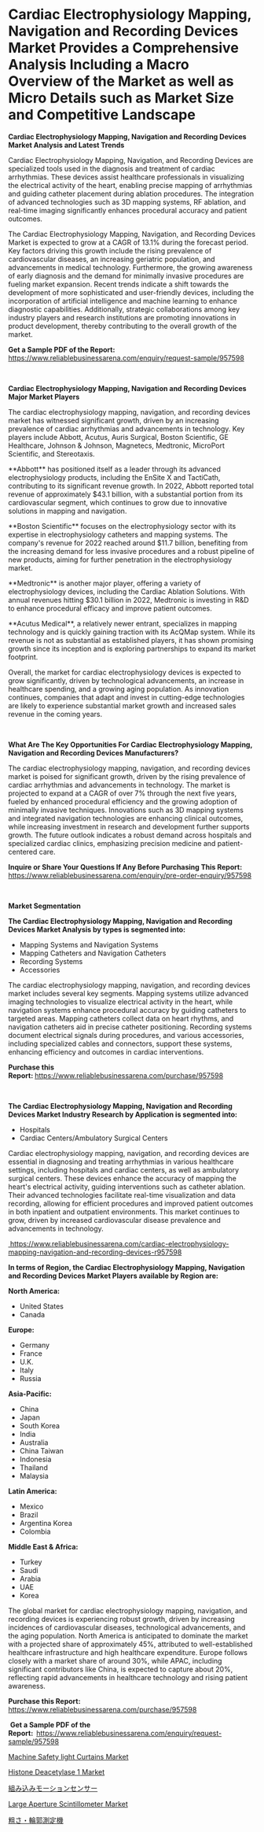 <p><h1>Cardiac Electrophysiology Mapping, Navigation and Recording Devices Market Provides a Comprehensive Analysis Including a Macro Overview of the Market as well as Micro Details such as Market Size and Competitive Landscape</h1></p><p><strong>Cardiac Electrophysiology Mapping, Navigation and Recording Devices Market Analysis and Latest Trends</strong></p>
<p><p>Cardiac Electrophysiology Mapping, Navigation, and Recording Devices are specialized tools used in the diagnosis and treatment of cardiac arrhythmias. These devices assist healthcare professionals in visualizing the electrical activity of the heart, enabling precise mapping of arrhythmias and guiding catheter placement during ablation procedures. The integration of advanced technologies such as 3D mapping systems, RF ablation, and real-time imaging significantly enhances procedural accuracy and patient outcomes.</p><p>The Cardiac Electrophysiology Mapping, Navigation, and Recording Devices Market is expected to grow at a CAGR of 13.1% during the forecast period. Key factors driving this growth include the rising prevalence of cardiovascular diseases, an increasing geriatric population, and advancements in medical technology. Furthermore, the growing awareness of early diagnosis and the demand for minimally invasive procedures are fueling market expansion. Recent trends indicate a shift towards the development of more sophisticated and user-friendly devices, including the incorporation of artificial intelligence and machine learning to enhance diagnostic capabilities. Additionally, strategic collaborations among key industry players and research institutions are promoting innovations in product development, thereby contributing to the overall growth of the market.</p></p>
<p><strong>Get a Sample PDF of the Report:&nbsp;</strong> <a href="https://www.reliablebusinessarena.com/enquiry/request-sample/957598">https://www.reliablebusinessarena.com/enquiry/request-sample/957598</a></p>
<p>&nbsp;</p>
<p><strong>Cardiac Electrophysiology Mapping, Navigation and Recording Devices Major Market Players</strong></p>
<p><p>The cardiac electrophysiology mapping, navigation, and recording devices market has witnessed significant growth, driven by an increasing prevalence of cardiac arrhythmias and advancements in technology. Key players include Abbott, Acutus, Auris Surgical, Boston Scientific, GE Healthcare, Johnson & Johnson, Magnetecs, Medtronic, MicroPort Scientific, and Stereotaxis.</p><p>**Abbott** has positioned itself as a leader through its advanced electrophysiology products, including the EnSite X and TactiCath, contributing to its significant revenue growth. In 2022, Abbott reported total revenue of approximately $43.1 billion, with a substantial portion from its cardiovascular segment, which continues to grow due to innovative solutions in mapping and navigation.</p><p>**Boston Scientific** focuses on the electrophysiology sector with its expertise in electrophysiology catheters and mapping systems. The company's revenue for 2022 reached around $11.7 billion, benefiting from the increasing demand for less invasive procedures and a robust pipeline of new products, aiming for further penetration in the electrophysiology market.</p><p>**Medtronic** is another major player, offering a variety of electrophysiology devices, including the Cardiac Ablation Solutions. With annual revenues hitting $30.1 billion in 2022, Medtronic is investing in R&D to enhance procedural efficacy and improve patient outcomes.</p><p>**Acutus Medical**, a relatively newer entrant, specializes in mapping technology and is quickly gaining traction with its AcQMap system. While its revenue is not as substantial as established players, it has shown promising growth since its inception and is exploring partnerships to expand its market footprint.</p><p>Overall, the market for cardiac electrophysiology devices is expected to grow significantly, driven by technological advancements, an increase in healthcare spending, and a growing aging population. As innovation continues, companies that adapt and invest in cutting-edge technologies are likely to experience substantial market growth and increased sales revenue in the coming years.</p></p>
<p>&nbsp;</p>
<p><strong>What Are The Key Opportunities For Cardiac Electrophysiology Mapping, Navigation and Recording Devices Manufacturers?</strong></p>
<p><p>The cardiac electrophysiology mapping, navigation, and recording devices market is poised for significant growth, driven by the rising prevalence of cardiac arrhythmias and advancements in technology. The market is projected to expand at a CAGR of over 7% through the next five years, fueled by enhanced procedural efficiency and the growing adoption of minimally invasive techniques. Innovations such as 3D mapping systems and integrated navigation technologies are enhancing clinical outcomes, while increasing investment in research and development further supports growth. The future outlook indicates a robust demand across hospitals and specialized cardiac clinics, emphasizing precision medicine and patient-centered care.</p></p>
<p><strong>Inquire or Share Your Questions If Any Before Purchasing This Report:</strong> <a href="https://www.reliablebusinessarena.com/enquiry/pre-order-enquiry/957598">https://www.reliablebusinessarena.com/enquiry/pre-order-enquiry/957598</a></p>
<p>&nbsp;</p>
<p><strong>Market Segmentation</strong></p>
<p><strong>The Cardiac Electrophysiology Mapping, Navigation and Recording Devices Market Analysis by types is segmented into:</strong></p>
<p><ul><li>Mapping Systems and Navigation Systems</li><li>Mapping Catheters and Navigation Catheters</li><li>Recording Systems</li><li>Accessories</li></ul></p>
<p><p>The cardiac electrophysiology mapping, navigation, and recording devices market includes several key segments. Mapping systems utilize advanced imaging technologies to visualize electrical activity in the heart, while navigation systems enhance procedural accuracy by guiding catheters to targeted areas. Mapping catheters collect data on heart rhythms, and navigation catheters aid in precise catheter positioning. Recording systems document electrical signals during procedures, and various accessories, including specialized cables and connectors, support these systems, enhancing efficiency and outcomes in cardiac interventions.</p></p>
<p><strong>Purchase this Report:&nbsp;</strong><a href="https://www.reliablebusinessarena.com/purchase/957598">https://www.reliablebusinessarena.com/purchase/957598</a></p>
<p>&nbsp;</p>
<p><strong>The Cardiac Electrophysiology Mapping, Navigation and Recording Devices Market Industry Research by Application is segmented into:</strong></p>
<p><ul><li>Hospitals</li><li>Cardiac Centers/Ambulatory Surgical Centers</li></ul></p>
<p><p>Cardiac electrophysiology mapping, navigation, and recording devices are essential in diagnosing and treating arrhythmias in various healthcare settings, including hospitals and cardiac centers, as well as ambulatory surgical centers. These devices enhance the accuracy of mapping the heart's electrical activity, guiding interventions such as catheter ablation. Their advanced technologies facilitate real-time visualization and data recording, allowing for efficient procedures and improved patient outcomes in both inpatient and outpatient environments. This market continues to grow, driven by increased cardiovascular disease prevalence and advancements in technology.</p></p>
<p><a href="https://www.reliablebusinessarena.com/cardiac-electrophysiology-mapping-navigation-and-recording-devices-r957598">&nbsp;https://www.reliablebusinessarena.com/cardiac-electrophysiology-mapping-navigation-and-recording-devices-r957598</a></p>
<p><strong>In terms of Region, the Cardiac Electrophysiology Mapping, Navigation and Recording Devices Market Players available by Region are:</strong></p>
<p>
    <p> <strong> North America: </strong>
        <ul>
            <li>United States</li>
            <li>Canada</li>
        </ul>
        </p> 
    <p> <strong> Europe: </strong>
        <ul>
            <li>Germany</li>
            <li>France</li>
            <li>U.K.</li>
            <li>Italy</li>
            <li>Russia</li>
        </ul>
        </p> 
    <p> <strong> Asia-Pacific: </strong>
        <ul>
            <li>China</li>
            <li>Japan</li>
            <li>South Korea</li>
            <li>India</li>
            <li>Australia</li>
            <li>China Taiwan</li>
            <li>Indonesia</li>
            <li>Thailand</li>
            <li>Malaysia</li>
        </ul>
        </p> 
    <p> <strong> Latin America: </strong>
        <ul>
            <li>Mexico</li>
            <li>Brazil</li>
            <li>Argentina Korea</li>
            <li>Colombia</li>
        </ul>
        </p> 
    <p> <strong> Middle East & Africa: </strong>
        <ul>
            <li>Turkey</li>
            <li>Saudi</li>
            <li>Arabia</li>
            <li>UAE</li>
            <li>Korea</li>
        </ul>
    </p>
    </p>
<p><p>The global market for cardiac electrophysiology mapping, navigation, and recording devices is experiencing robust growth, driven by increasing incidences of cardiovascular diseases, technological advancements, and the aging population. North America is anticipated to dominate the market with a projected share of approximately 45%, attributed to well-established healthcare infrastructure and high healthcare expenditure. Europe follows closely with a market share of around 30%, while APAC, including significant contributors like China, is expected to capture about 20%, reflecting rapid advancements in healthcare technology and rising patient awareness.</p></p>
<p><strong>Purchase this Report: </strong><a href="https://www.reliablebusinessarena.com/purchase/957598">https://www.reliablebusinessarena.com/purchase/957598</a></p>
<p>&nbsp;<strong>Get a Sample PDF of the Report:&nbsp;&nbsp;</strong><a href="https://www.reliablebusinessarena.com/enquiry/request-sample/957598">https://www.reliablebusinessarena.com/enquiry/request-sample/957598</a></p>
<p><strong></strong></p>
<p><p><a href="https://medium.com/@andrew.scott4567/the-machine-safety-light-curtains-industry-analysis-report-offers-a-comprehensive-and-current-ce34cd54522d">Machine Safety light Curtains Market</a></p><p><a href="https://www.linkedin.com/pulse/histone-deacetylase-1-market-emerging-trends-future-prospects-z4jbf?trackingId=KDDO%2B9x7QVGQo7XYJjrXEQ%3D%3D">Histone Deacetylase 1 Market</a></p><p><a href="https://medium.com/@lavonnedefsmc/embedded-motion-sensor-market-%E3%81%AF-%E3%82%B3%E3%82%B9%E3%83%88%E7%AE%A1%E7%90%86%E3%81%A8%E5%8A%B9%E7%8E%87%E5%90%91%E4%B8%8A%E3%82%92%E5%84%AA%E5%85%88%E3%81%97%E3%81%BE%E3%81%99-%E3%81%95%E3%82%89%E3%81%AB-%E5%A0%B1%E5%91%8A%E6%9B%B8%E3%81%AF%E5%B8%82%E5%A0%B4%E3%81%AE%E9%9C%80%E8%A6%81%E9%9D%A2%E3%81%A8%E4%BE%9B%E7%B5%A6%E9%9D%A2%E3%81%AE%E4%B8%A1%E6%96%B9%E3%82%92%E3%82%AB%E3%83%90%E3%83%BC%E3%81%97%E3%81%A6%E3%81%84%E3%81%BE%E3%81%99-embedded-motion-5d698bfd4d5c">組み込みモーションセンサー</a></p><p><a href="https://www.linkedin.com/pulse/global-large-aperture-scintillometer-market-opportunities-gkvzf?trackingId=cHgwzyCWTBy2o7MrFloruw%3D%3D">Large Aperture Scintillometer Market</a></p><p><a href="https://medium.com/@lavonnedefsmc/roughness-and-contour-measuring-machine-market-%E3%81%AF-%E3%82%B3%E3%82%B9%E3%83%88%E7%AE%A1%E7%90%86%E3%81%A8%E5%8A%B9%E7%8E%87%E5%90%91%E4%B8%8A%E3%82%92%E5%84%AA%E5%85%88%E3%81%97%E3%81%BE%E3%81%99-%E3%81%95%E3%82%89%E3%81%AB-%E5%A0%B1%E5%91%8A%E6%9B%B8%E3%81%AF%E5%B8%82%E5%A0%B4%E3%81%AE%E9%9C%80%E8%A6%81%E9%9D%A2%E3%81%A8%E4%BE%9B%E7%B5%A6%E9%9D%A2%E3%81%AE%E4%B8%A1%E6%96%B9%E3%82%92%E3%82%AB%E3%83%90%E3%83%BC%E3%81%97%E3%81%A6%E3%81%84%E3%81%BE%E3%81%99-a71f84d2583c">粗さ・輪郭測定機</a></p></p>